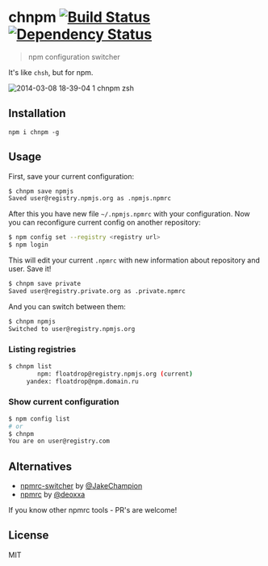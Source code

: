 # chnpm [![Build Status](https://travis-ci.org/floatdrop/chnpm.png?branch=master)](https://travis-ci.org/floatdrop/chnpm) [![Dependency Status](https://gemnasium.com/floatdrop/chnpm.png)](https://gemnasium.com/floatdrop/chnpm)
> npm configuration switcher

It's like `chsh`, but for npm.

![2014-03-08 18-39-04 1 chnpm zsh](https://f.cloud.github.com/assets/365089/2365351/c7e34308-a6be-11e3-9c2e-862373d96c06.png)

## Installation
`npm i chnpm -g`

## Usage

First, save your current configuration:

```bash
$ chnpm save npmjs
Saved user@registry.npmjs.org as .npmjs.npmrc
```

After this you have new file `~/.npmjs.npmrc` with your configuration. Now you can reconfigure current config on another repository:

```bash
$ npm config set --registry <registry url>
$ npm login
```

This will edit your current `.npmrc` with new information about repository and user. Save it!

```bash
$ chnpm save private
Saved user@registry.private.org as .private.npmrc
```

And you can switch between them:

```bash
$ chnpm npmjs
Switched to user@registry.npmjs.org
```

### Listing registries
```bash
$ chnpm list
        npm: floatdrop@registry.npmjs.org (current)
     yandex: floatdrop@npm.domain.ru
```

### Show current configuration
```bash
$ npm config list
# or
$ chnpm
You are on user@registry.com
```

## Alternatives

 * [npmrc-switcher](https://github.com/BBC-News/npmrc-switcher) by [@JakeChampion](https://github.com/JakeChampion)
 * [npmrc](https://github.com/deoxxa/npmrc) by [@deoxxa](https://github.com/deoxxa)

If you know other npmrc tools - PR's are welcome!


## License

MIT
